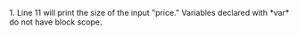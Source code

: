 <p>1. Line 11 will print the size of the input "price." Variables declared with *var* do not have block scope.   </p>
<p>   </p>
<p>   </p>
<p>   </p>
<p>   </p>
<p>   </p>
<p>   </p>
<p>   </p>
<p>   </p>
<p>   </p>
<p>   </p>
<p>   </p>
<p>   </p>
<p>   </p>
<p>   </p>
<p>   </p>
<p>   </p>
<p>   </p>
<p>   </p>
<p>   </p>
<p>   </p>
